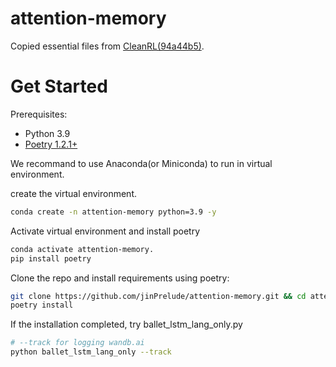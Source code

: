 # attention-memory
Copied essential files from [CleanRL(94a44b5)](https://github.com/vwxyzjn/cleanrl/commit/94a44b5a252c432e3c47577fa46ed49c230fcce3).
# Get Started
Prerequisites:
- Python 3.9
- [Poetry 1.2.1+](https://python-poetry.org/)

We recommand to use Anaconda(or Miniconda) to run in virtual environment.

create the virtual environment.
```bash
conda create -n attention-memory python=3.9 -y
```
Activate virtual environment and install poetry
```bash
conda activate attention-memory.
pip install poetry
```

Clone the repo and install requirements using poetry:
```bash
git clone https://github.com/jinPrelude/attention-memory.git && cd attention-memory
poetry install
```
If the installation completed, try ballet_lstm_lang_only.py
```bash
# --track for logging wandb.ai
python ballet_lstm_lang_only --track
```